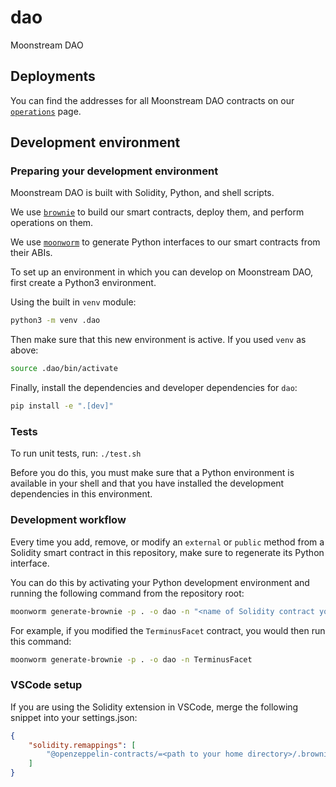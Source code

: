 # dao
Moonstream DAO

## Deployments

You can find the addresses for all Moonstream DAO contracts on our [`operations`](./operations/README.md) page.

## Development environment

### Preparing your development environment

Moonstream DAO is built with Solidity, Python, and shell scripts.

We use [`brownie`](https://github.com/eth-brownie/brownie) to build our smart contracts, deploy them,
and perform operations on them.

We use [`moonworm`](https://github.com/bugout-dev/moonworm) to generate Python interfaces to our smart
contracts from their ABIs.

To set up an environment in which you can develop on Moonstream DAO, first create a Python3 environment.

Using the built in `venv` module:

```bash
python3 -m venv .dao
```

Then make sure that this new environment is active. If you used `venv` as above:

```bash
source .dao/bin/activate
```

Finally, install the dependencies and developer dependencies for `dao`:

```bash
pip install -e ".[dev]"
```

### Tests

To run unit tests, run: `./test.sh`

Before you do this, you must make sure that a Python environment is available in your shell and that
you have installed the development dependencies in this environment.

### Development workflow

Every time you add, remove, or modify an `external` or `public` method from a Solidity smart contract in this repository,
make sure to regenerate its Python interface.

You can do this by activating your Python development environment and running the following command from
the repository root:

```bash
moonworm generate-brownie -p . -o dao -n "<name of Solidity contract you modified>"
```

For example, if you modified the `TerminusFacet` contract, you would then run this command:

```bash
moonworm generate-brownie -p . -o dao -n TerminusFacet
```

### VSCode setup

If you are using the Solidity extension in VSCode, merge the following snippet into your settings.json:

```json
{
    "solidity.remappings": [
        "@openzeppelin-contracts/=<path to your home directory>/.brownie/packages/OpenZeppelin/openzeppelin-contracts@4.3.2"
    ]
}
```
